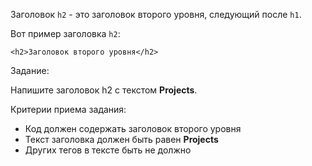 Заголовок `h2` - это заголовок второго уровня, следующий после `h1`.

Вот пример заголовка `h2`:

`<h2>Заголовок второго уровня</h2>`

Задание:

Напишите заголовок h2 с текстом **Projects**.

Критерии приема задания:

- Код должен содержать заголовок второго уровня
- Текст заголовка должен быть равен **Projects**
- Других тегов в тексте быть не должно
